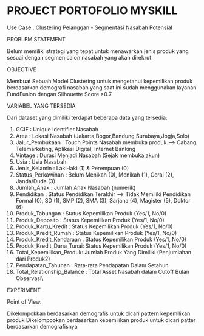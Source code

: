 # PROJECT PORTOFOLIO MYSKILL 
Use Case : Clustering Pelanggan - Segmentasi Nasabah Potensial

PROBLEM STATEMENT

Belum memiliki strategi yang tepat untuk menawarkan jenis produk yang sesuai dengan segmen calon nasabah yang akan direkrut

OBJECTIVE

Membuat Sebuah Model Clustering untuk mengetahui kepemilikan produk berdasarkan demografi nasabah yang saat ini sudah menggunakan layanan FundFusion dengan Silhouette Score >0.7

VARIABEL YANG TERSEDIA

Dari dataset yang dimiliki terdapat beberapa data yang tersedia:

1. GCIF : Unique Identifier Nasabah
2. Area : Lokasi Nasabah (Jakarta,Bogor,Bandung,Surabaya,Jogja,Solo)
3. Jalur_Pembukaan : Touch Points Nasabah membuka produk --> Cabang, Telemarketing, Aplikasi Digital, Internet Banking
4. Vintage : Durasi Menjadi Nasabah (Sejak membuka akun)
5. Usia : Usia Nasabah
6. Jenis_Kelamin : Laki-laki (1) & Perempuan (0)
7. Status_Perkawinan : Belum Menikah (0), Menikah (1), Cerai (2), Janda/Duda (3)
8. Jumlah_Anak : Jumlah Anak Nasabah (numerik)
9. Pendidikan : Status Pendidikan Terakhir --> Tidak Memiliki Pendidikan Formal (0), SD (1), SMP (2), SMA (3), Sarjana (4), Magister (5), Doktor (6)
10. Produk_Tabungan : Status Kepemilikan Produk (Yes/1, No/0)
11. Produk_Deposito : Status Kepemilikan Produk (Yes/1, No/0)
12. Produk_Kartu_Kredit : Status Kepemilikan Produk (Yes/1, No/0)
13. Produk_Kredit_Rumah : Status Kepemilikan Produk (Yes/1, No/0)
14. Produk_Kredit_Kendaraan : Status Kepemilikan Produk (Yes/1, No/0)
15. Produk_Kredit_Dana_Tunai: Status Kepemilikan Produk (Yes/1, No/0)
16. Total_Kepemilikan_Produk: Jumlah Produk Yang Dimiliki (Penjumlahan dari Produk2)
17. Pendapatan_Tahunan : Rata-rata Pendapatan Dalam Setahun
18. Total_Relationship_Balance : Total Asset Nasabah dalam Cutoff Bulan Observasi\

EXPERIMENT

Point of View:

Dikelompokkan berdasarkan demografis untuk dicari pattern kepemilikan produk
Dikelompookan berdasarkan kepemilikan produk untuk dicari patter berdasarkan demografisnya
